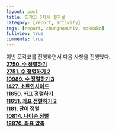 ```yaml
---
layout: post
title: 모각코 5차시 결과물
category: [report, activity]
tags: [report, chungnamUniv, mokkoko]
fullview: true
comments: true
---
```

이번 모각코를 진행하면서 다음 사항을 진행했다.  
**[2750. 수 정렬하기](https://fault2000.github.io/algorithm/2022/01/26/baekjoon-2750.html)**  
**[2751. 수 정렬하기 2](https://fault2000.github.io/algorithm/2022/01/26/baekjoon-2751.html)**  
**[10989. 수 정렬하기 3](https://fault2000.github.io/algorithm/2022/01/26/baekjoon-10989.html)**  
**[1427. 소트인사이드](https://fault2000.github.io/algorithm/2022/01/26/baekjoon-1427.html)**  
**[11650. 좌표 정렬하기](https://fault2000.github.io/algorithm/2022/01/26/baekjoon-11650.html)**  
**[11651. 좌표 정렬하기 2](https://fault2000.github.io/algorithm/2022/01/26/baekjoon-11651.html)**  
**[1181. 단어 정렬](https://fault2000.github.io/algorithm/2022/01/26/baekjoon-1181.html)**  
**[10814. 나이순 정렬](https://fault2000.github.io/algorithm/2022/01/26/baekjoon-10814.html)**  
**[18870. 좌표 압축](https://fault2000.github.io/algorithm/2022/01/26/baekjoon-18870.html)**  
